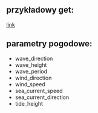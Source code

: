 ## przykładowy get:
[link](http://127.0.0.1:5000/api/weather?latitude_start=36&latitude_end=37&logitude_start=15&logitude_end=16&variables=wave_direction,wave_height,wave_period,wind_direction,wind_speed&time_start=1715415818&time_end=1715441018)

## parametry pogodowe:
- wave_direction
- wave_height
- wave_period
- wind_direction
- wind_speed
- sea_current_speed
- sea_current_direction
- tide_height
